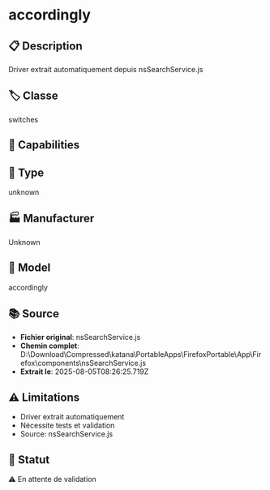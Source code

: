 # accordingly

## 📋 Description
Driver extrait automatiquement depuis nsSearchService.js

## 🏷️ Classe
switches

## 🔧 Capabilities


## 📡 Type
unknown

## 🏭 Manufacturer
Unknown

## 📱 Model
accordingly

## 📚 Source
- **Fichier original**: nsSearchService.js
- **Chemin complet**: D:\Download\Compressed\katana\PortableApps\FirefoxPortable\App\Firefox\components\nsSearchService.js
- **Extrait le**: 2025-08-05T08:26:25.719Z

## ⚠️ Limitations
- Driver extrait automatiquement
- Nécessite tests et validation
- Source: nsSearchService.js

## 🚀 Statut
⚠️ En attente de validation
